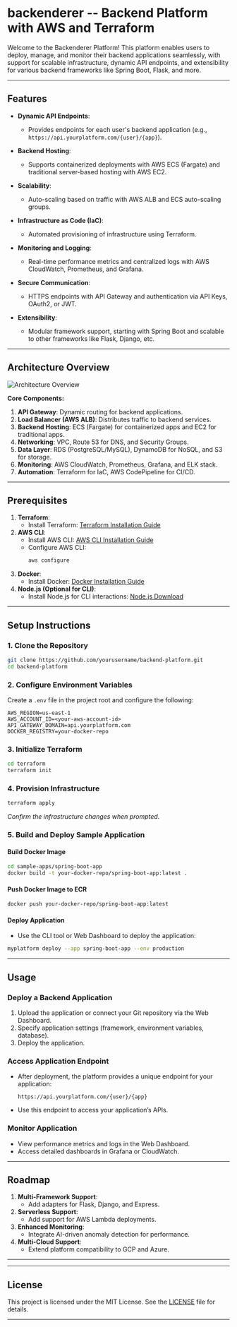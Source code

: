 # backenderer -- Backend Platform with AWS and Terraform 

Welcome to the Backenderer Platform! This platform enables users to deploy, manage, and monitor their backend applications seamlessly, with support for scalable infrastructure, dynamic API endpoints, and extensibility for various backend frameworks like Spring Boot, Flask, and more.

---

## **Features**

- **Dynamic API Endpoints**: 
  - Provides endpoints for each user's backend application (e.g., `https://api.yourplatform.com/{user}/{app}`).
  
- **Backend Hosting**:
  - Supports containerized deployments with AWS ECS (Fargate) and traditional server-based hosting with AWS EC2.
    
- **Scalability**:
  - Auto-scaling based on traffic with AWS ALB and ECS auto-scaling groups.
    
- **Infrastructure as Code (IaC)**:
  - Automated provisioning of infrastructure using Terraform.
    
- **Monitoring and Logging**:
  - Real-time performance metrics and centralized logs with AWS CloudWatch, Prometheus, and Grafana.
    
- **Secure Communication**:
  - HTTPS endpoints with API Gateway and authentication via API Keys, OAuth2, or JWT.
    
- **Extensibility**:
  - Modular framework support, starting with Spring Boot and scalable to other frameworks like Flask, Django, etc.

---

## **Architecture Overview**

![Architecture Overview](./docs/architecture-diagram.png)

**Core Components:**
1. **API Gateway**: Dynamic routing for backend applications.
2. **Load Balancer (AWS ALB)**: Distributes traffic to backend services.
3. **Backend Hosting**: ECS (Fargate) for containerized apps and EC2 for traditional apps.
4. **Networking**: VPC, Route 53 for DNS, and Security Groups.
5. **Data Layer**: RDS (PostgreSQL/MySQL), DynamoDB for NoSQL, and S3 for storage.
6. **Monitoring**: AWS CloudWatch, Prometheus, Grafana, and ELK stack.
7. **Automation**: Terraform for IaC, AWS CodePipeline for CI/CD.

---

## **Prerequisites**

1. **Terraform**:
   - Install Terraform: [Terraform Installation Guide](https://developer.hashicorp.com/terraform/tutorials/aws-get-started/install-cli)
2. **AWS CLI**:
   - Install AWS CLI: [AWS CLI Installation Guide](https://aws.amazon.com/cli/)
   - Configure AWS CLI:
     ```bash
     aws configure
     ```
3. **Docker**:
   - Install Docker: [Docker Installation Guide](https://docs.docker.com/get-docker/)
4. **Node.js (Optional for CLI)**:
   - Install Node.js for CLI interactions: [Node.js Download](https://nodejs.org/)

---

## **Setup Instructions**

### 1. Clone the Repository
```bash
git clone https://github.com/yourusername/backend-platform.git
cd backend-platform
```

### 2. Configure Environment Variables
Create a `.env` file in the project root and configure the following:
```env
AWS_REGION=us-east-1
AWS_ACCOUNT_ID=<your-aws-account-id>
API_GATEWAY_DOMAIN=api.yourplatform.com
DOCKER_REGISTRY=your-docker-repo
```

### 3. Initialize Terraform
```bash
cd terraform
terraform init
```

### 4. Provision Infrastructure
```bash
terraform apply
```
_Confirm the infrastructure changes when prompted._

### 5. Build and Deploy Sample Application
#### Build Docker Image
```bash
cd sample-apps/spring-boot-app
docker build -t your-docker-repo/spring-boot-app:latest .
```

#### Push Docker Image to ECR
```bash
docker push your-docker-repo/spring-boot-app:latest
```

#### Deploy Application
- Use the CLI tool or Web Dashboard to deploy the application:
```bash
myplatform deploy --app spring-boot-app --env production
```

---

## **Usage**

### Deploy a Backend Application
1. Upload the application or connect your Git repository via the Web Dashboard.
2. Specify application settings (framework, environment variables, database).
3. Deploy the application.

### Access Application Endpoint
- After deployment, the platform provides a unique endpoint for your application:
  ```plaintext
  https://api.yourplatform.com/{user}/{app}
  ```
- Use this endpoint to access your application’s APIs.

### Monitor Application
- View performance metrics and logs in the Web Dashboard.
- Access detailed dashboards in Grafana or CloudWatch.

---

## **Roadmap**

1. **Multi-Framework Support**:
   - Add adapters for Flask, Django, and Express.
2. **Serverless Support**:
   - Add support for AWS Lambda deployments.
3. **Enhanced Monitoring**:
   - Integrate AI-driven anomaly detection for performance.
4. **Multi-Cloud Support**:
   - Extend platform compatibility to GCP and Azure.

---

---

## **License**

This project is licensed under the MIT License. See the [LICENSE](./LICENSE) file for details.

---
